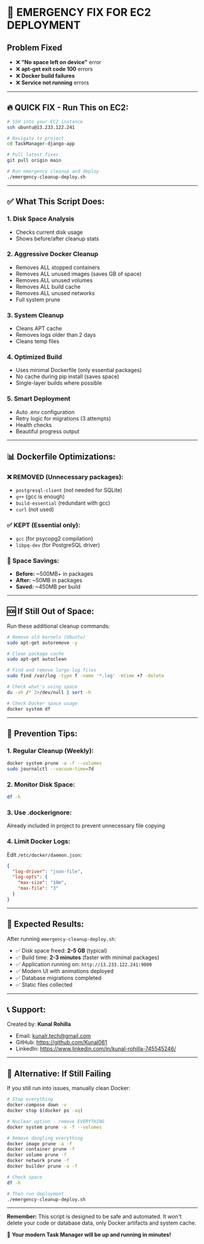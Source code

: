# 🚨 EMERGENCY FIX FOR EC2 DEPLOYMENT

## Problem Fixed
- ❌ **"No space left on device"** error
- ❌ **apt-get exit code 100** errors
- ❌ **Docker build failures**
- ❌ **Service not running** errors

---

## 🔥 QUICK FIX - Run This on EC2:

```bash
# SSH into your EC2 instance
ssh ubuntu@13.233.122.241

# Navigate to project
cd TaskManager-django-app

# Pull latest fixes
git pull origin main

# Run emergency cleanup and deploy
./emergency-cleanup-deploy.sh
```

---

## ✅ What This Script Does:

### 1. **Disk Space Analysis**
- Checks current disk usage
- Shows before/after cleanup stats

### 2. **Aggressive Docker Cleanup**
- Removes ALL stopped containers
- Removes ALL unused images (saves GB of space)
- Removes ALL unused volumes
- Removes ALL build cache
- Removes ALL unused networks
- Full system prune

### 3. **System Cleanup**
- Cleans APT cache
- Removes logs older than 2 days
- Cleans temp files

### 4. **Optimized Build**
- Uses minimal Dockerfile (only essential packages)
- No cache during pip install (saves space)
- Single-layer builds where possible

### 5. **Smart Deployment**
- Auto .env configuration
- Retry logic for migrations (3 attempts)
- Health checks
- Beautiful progress output

---

## 📊 Dockerfile Optimizations:

### ❌ REMOVED (Unnecessary packages):
- `postgresql-client` (not needed for SQLite)
- `g++` (gcc is enough)
- `build-essential` (redundant with gcc)
- `curl` (not used)

### ✅ KEPT (Essential only):
- `gcc` (for psycopg2 compilation)
- `libpq-dev` (for PostgreSQL driver)

### 💾 Space Savings:
- **Before:** ~500MB+ in packages
- **After:** ~50MB in packages
- **Saved:** ~450MB per build

---

## 🆘 If Still Out of Space:

Run these additional cleanup commands:

```bash
# Remove old kernels (Ubuntu)
sudo apt-get autoremove -y

# Clean package cache
sudo apt-get autoclean

# Find and remove large log files
sudo find /var/log -type f -name '*.log' -mtime +7 -delete

# Check what's using space
du -sh /* 2>/dev/null | sort -h

# Check Docker space usage
docker system df
```

---

## 📝 Prevention Tips:

### 1. **Regular Cleanup** (Weekly):
```bash
docker system prune -a -f --volumes
sudo journalctl --vacuum-time=7d
```

### 2. **Monitor Disk Space**:
```bash
df -h
```

### 3. **Use .dockerignore**:
Already included in project to prevent unnecessary file copying

### 4. **Limit Docker Logs**:
Edit `/etc/docker/daemon.json`:
```json
{
  "log-driver": "json-file",
  "log-opts": {
    "max-size": "10m",
    "max-file": "3"
  }
}
```

---

## 🎯 Expected Results:

After running `emergency-cleanup-deploy.sh`:

- ✅ Disk space freed: **2-5 GB** (typical)
- ✅ Build time: **2-3 minutes** (faster with minimal packages)
- ✅ Application running on: `http://13.233.122.241:9000`
- ✅ Modern UI with animations deployed
- ✅ Database migrations completed
- ✅ Static files collected

---

## 📞 Support:

Created by: **Kunal Rohilla**
- Email: kunalr.tech@gmail.com
- GitHub: https://github.com/Kunal061
- LinkedIn: https://www.linkedin.com/in/kunal-rohilla-745545246/

---

## 🚀 Alternative: If Still Failing

If you still run into issues, manually clean Docker:

```bash
# Stop everything
docker-compose down -v
docker stop $(docker ps -aq)

# Nuclear option - remove EVERYTHING
docker system prune -a -f --volumes

# Remove dangling everything
docker image prune -a -f
docker container prune -f
docker volume prune -f
docker network prune -f
docker builder prune -a -f

# Check space
df -h

# Then run deployment
./emergency-cleanup-deploy.sh
```

---

**Remember:** This script is designed to be safe and automated. It won't delete your code or database data, only Docker artifacts and system cache.

🎉 **Your modern Task Manager will be up and running in minutes!**
